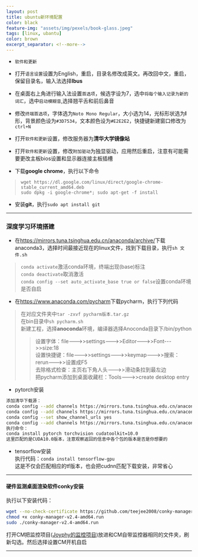 ```yaml
---
layout: post
title: ubuntu新环境配置
color: black
feature-img: "assets/img/pexels/book-glass.jpeg"
tags: [linux, ubantu]
color: brown
excerpt_separator: <!--more-->
---
```


* `软件和更新`
<!--more-->
* 打开`语言设置`设置为English，重启，目录名修改成英文。再改回中文，重启，保留目录名，输入法选择**Ibus**  

* 在桌面右上角进行输入法设置`首选项`，候选字设为7，选中`将每个输入记录为新的词汇`，选中`启动模糊音`,选择翘平舌和前后鼻音  

* 修改`终端首选项`，字体选为`Noto Mono Regular`，大小选为14，光标形状选为**I**形，背景颜色设为`#3D7534`，文本颜色设为`#E2E2E2`，快捷键新建窗口修改为`ctrl+N`  

* 打开`软件和更新`设置，修改服务器为**清华大学镜像站**  

* 打开`软件和更新`设置，修改`附加驱动`为独显驱动，应用然后重启，注意有可能需要更改主板bios设置和显示器连接主板插槽  

* 下载**google chrome**，执行以下命令  
>`wget https://dl.google.com/linux/direct/google-chrome-stable_current_amd64.deb`  
`sudo dpkg -i google-chrome*; sudo apt-get -f install`

* 安装**git**，执行`sudo apt install git`    

___

### 深度学习环境搭建

* 在<https://mirrors.tuna.tsinghua.edu.cn/anaconda/archive/>下载anaconda3，选择时间最接近现在的linux文件，找到下载目录，执行`sh 文件.sh`  
>`conda activate`激活conda环境，终端出现(base)标注  
>`conda deactivate`取消激活  
>`conda config --set auto_activate_base true or false`设置conda环境是否自启
* 在<https://www.anaconda.com/pycharm>下载pycharm，执行下列代码  
>在对应文件夹中`tar -zxvf pycharm版本.tar.gz`  
在bin目录中`sh pycharm.sh`  
新建工程，选择**anoconda**环境，编译器选择Anoconda目录下/bin/python  
>>设置字体：file--->>settings--->>Editor--->>Font--->>size:18  
>>设置快捷键：file--->>settings--->>keymap--->>搜索：rerun--->>设置成F5  
>>去除格式检查：主页右下角人头--->>滑动条拉到最左边  
>>把pycharm添加到桌面收藏栏：Tools--->>create desktop entry

* pytorch安装
```bash
添加清华下载源：
conda config --add channels https://mirrors.tuna.tsinghua.edu.cn/anaconda/pkgs/free/
conda config --add channels https://mirrors.tuna.tsinghua.edu.cn/anaconda/pkgs/main/
conda config --set show_channel_urls yes
conda config --add channels https://mirrors.tuna.tsinghua.edu.cn/anaconda/cloud/pytorch/
执行命令：
conda install pytorch torchvision cudatoolkit=10.0
这里匹配的是CUDA10.0版本，注意观察返回的信息中各个包的版本是否是你想要的
```

* tensorflow安装  
执行代码：`conda install tensorflow-gpu`  
这是不仅会匹配相应的tf版本，也会把cudnn匹配下载安装，非常省心  

___

#### 硬件监测桌面渲染软件conky安装
执行以下安装代码：  
```bash
wget --no-check-certificate https://github.com/teejee2008/conky-manager/releases/download/v2.4/conky-manager-v2.4-amd64.run
chmod +x conky-manager-v2.4-amd64.run
sudo ./conky-manager-v2.4-amd64.run
```
打开CM把监控项目([Joyphy的监控项目](https://github.com/Joyphy/DeepLearningNotes/tree/master/resources/joyphy-linux-detect))放进和CM自带监控器相同的文件夹，刷新勾选。然后选择设置CM开机自启  

___

